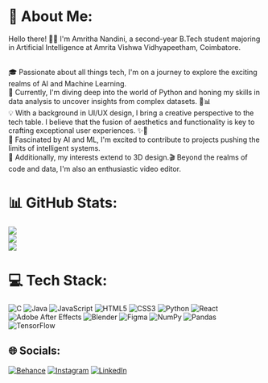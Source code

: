 # 💫 About Me:

Hello there! 👩‍💻 I'm Amritha Nandini, a second-year B.Tech student majoring in Artificial Intelligence at Amrita Vishwa Vidhyapeetham, Coimbatore.<br><br>

🎓 Passionate about all things tech, I'm on a journey to explore the exciting realms of AI and Machine Learning.<br>
🌱 Currently, I'm diving deep into the world of Python and honing my skills in data analysis to uncover insights from complex datasets. 🐍📊<br>
💡 With a background in UI/UX design, I bring a creative perspective to the tech table. I believe that the fusion of aesthetics and functionality is key to crafting exceptional user experiences. ✨🎨<br>
🤖 Fascinated by AI and ML, I'm excited to contribute to projects pushing the limits of intelligent systems.<br>
🎨 Additionally, my interests extend to 3D design.🎬 Beyond the realms of code and data, I'm also an enthusiastic video editor. <br>

# 📊 GitHub Stats:

![](https://github-readme-stats.vercel.app/api?username=amri-tah&theme=tokyonight&hide_border=true&include_all_commits=true&count_private=true)<br/>
![](https://github-readme-streak-stats.herokuapp.com/?user=amri-tah&theme=tokyonight&hide_border=true)<br/>
![](https://github-readme-stats.vercel.app/api/top-langs/?username=amri-tah&theme=tokyonight&hide_border=true&include_all_commits=true&count_private=true&layout=compact)

# 💻 Tech Stack:

![C](https://img.shields.io/badge/c-%2300599C.svg?style=for-the-badge&logo=c&logoColor=white) ![Java](https://img.shields.io/badge/java-%23ED8B00.svg?style=for-the-badge&logo=java&logoColor=white) ![JavaScript](https://img.shields.io/badge/javascript-%23323330.svg?style=for-the-badge&logo=javascript&logoColor=%23F7DF1E) ![HTML5](https://img.shields.io/badge/html5-%23E34F26.svg?style=for-the-badge&logo=html5&logoColor=white) ![CSS3](https://img.shields.io/badge/css3-%231572B6.svg?style=for-the-badge&logo=css3&logoColor=white) ![Python](https://img.shields.io/badge/python-3670A0?style=for-the-badge&logo=python&logoColor=ffdd54) ![React](https://img.shields.io/badge/react-%2320232a.svg?style=for-the-badge&logo=react&logoColor=%2361DAFB) ![Adobe After Effects](https://img.shields.io/badge/Adobe%20After%20Effects-9999FF.svg?style=for-the-badge&logo=Adobe%20After%20Effects&logoColor=white) ![Blender](https://img.shields.io/badge/blender-%23F5792A.svg?style=for-the-badge&logo=blender&logoColor=white) ![Figma](https://img.shields.io/badge/figma-%23F24E1E.svg?style=for-the-badge&logo=figma&logoColor=white) ![NumPy](https://img.shields.io/badge/numpy-%23013243.svg?style=for-the-badge&logo=numpy&logoColor=white) ![Pandas](https://img.shields.io/badge/pandas-%23150458.svg?style=for-the-badge&logo=pandas&logoColor=white) ![TensorFlow](https://img.shields.io/badge/TensorFlow-%23FF6F00.svg?style=for-the-badge&logo=TensorFlow&logoColor=white)

## 🌐 Socials:

[![Behance](https://img.shields.io/badge/Behance-1769ff?logo=behance&logoColor=white)](https://behance.net/amrithanandini) [![Instagram](https://img.shields.io/badge/Instagram-%23E4405F.svg?logo=Instagram&logoColor=white)](https://instagram.com/amrututu) [![LinkedIn](https://img.shields.io/badge/LinkedIn-%230077B5.svg?logo=linkedin&logoColor=white)](https://linkedin.com/in/amrithanandini)
